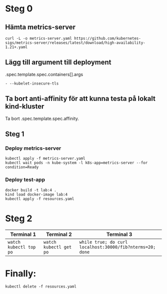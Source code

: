 # Steg 0

## Hämta metrics-server

```
curl -L -o metrics-server.yaml https://github.com/kubernetes-sigs/metrics-server/releases/latest/download/high-availability-1.21+.yaml
```

## Lägg till argument till deployment
.spec.template.spec.containers[].args

```
- --kubelet-insecure-tls
```

## Ta bort anti-affinity för att kunna testa på lokalt kind-kluster
Ta bort .spec.template.spec.affinity.

## Steg 1

### Deploy metrics-server
```
kubectl apply -f metrics-server.yaml
kubectl wait pods -n kube-system -l k8s-app=metrics-server --for condition=Ready
```

### Deploy test-app
```
docker build -t lab:4 .
kind load docker-image lab:4
kubectl apply -f resources.yaml
```

# Steg 2

| Terminal 1 | Terminal 2 | Terminal 3 |
|------------|------------|------------|
| `watch kubectl top po`| `watch kubectl get po`| `while true; do curl localhost:30000/fib?nterms=20; done`|

# Finally:
```
kubectl delete -f resources.yaml
```